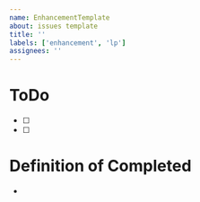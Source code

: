 ```yaml
---
name: EnhancementTemplate
about: issues template
title: ''
labels: ['enhancement', 'lp']
assignees: ''
---
```


# ToDo

- [ ]
- [ ]

# Definition of Completed

-
